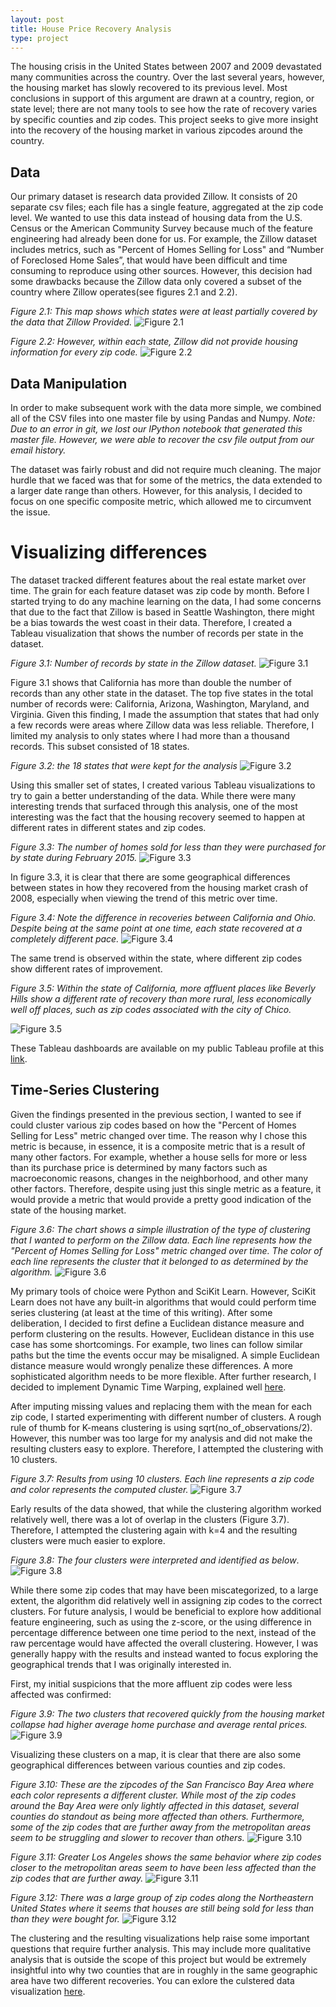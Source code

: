 ```yaml
---
layout: post
title: House Price Recovery Analysis
type: project
---
```


The housing crisis in the United States between 2007 and 2009 devastated many communities across the country. Over the last several years, however, the housing market has slowly recovered to its previous level. Most conclusions in support of this argument are drawn at a country, region, or state level; there are not many tools to see how the rate of recovery varies by specific counties and zip codes. This project seeks to give more insight into the recovery of the housing market in various zipcodes around the country.

## Data
Our primary dataset is research data provided Zillow. It consists of 20 separate csv files; each file has a single feature, aggregated at the zip code level. We wanted to use this data instead of housing data from the U.S. Census or the American Community Survey because much of the feature engineering had already been done for us. For example, the Zillow dataset includes metrics, such as "Percent of Homes Selling for Loss" and “Number of Foreclosed Home Sales”, that would have been difficult and time consuming to reproduce using other sources. However, this decision had some drawbacks because the Zillow data only covered a subset of the country where Zillow operates(see figures 2.1 and 2.2).

*Figure 2.1: This map shows which states were at least partially covered by the data that Zillow Provided.*
<img alt="Figure 2.1" class="materialboxed" src="{{ site.baseurl }}/assets/images/optimized/house_price_recovery_analysis_0.png"/>

*Figure 2.2: However, within each state, Zillow did not provide housing information for every zip code.*
<img alt="Figure 2.2" class="materialboxed" src="{{ site.baseurl }}/assets/images/optimized/house_price_recovery_analysis_1.png"/>

## Data Manipulation
In order to make subsequent work with the data more simple, we combined all of the CSV files into one master file by using Pandas and Numpy. *Note: Due to an error in git, we lost our IPython notebook that generated this master file. However, we were able to recover the csv file output from our email history.*

The dataset was fairly robust and did not require much cleaning. The major hurdle that we faced was that for some of the metrics, the data extended to a larger date range than others. However, for this analysis, I decided to focus on one specific composite metric, which allowed me to circumvent the issue.

# Visualizing differences
The dataset tracked different features about the real estate market over time. The grain for each feature dataset was zip code by month. Before I started trying to do any machine learning on the data, I had some concerns that due to the fact that Zillow is based in Seattle Washington, there might be a bias towards the west coast in their data. Therefore, I created a Tableau visualization that shows the number of records per state in the dataset.

*Figure 3.1: Number of records by state in the Zillow dataset.*
<img alt="Figure 3.1" class="materialboxed" src="{{ site.baseurl }}/assets/images/optimized/house_price_recovery_analysis_2.png"/>

Figure 3.1 shows that California has more than double the number of records than any other state in the dataset. The top five states in the total number of records were: California, Arizona, Washington, Maryland, and Virginia. Given this finding, I made the assumption that states that had only a few records were areas where Zillow data was less reliable. Therefore, I limited my analysis to only states where I had more than a thousand records. This subset consisted of 18 states.

*Figure 3.2: the 18 states that were kept for the analysis*
<img alt="Figure 3.2" class="materialboxed" src="{{ site.baseurl }}/assets/images/optimized/house_price_recovery_analysis_3.png"/>

Using this smaller set of states, I created various Tableau visualizations to try to gain a better understanding of the data. While there were many interesting trends that surfaced through this analysis, one of the most interesting was the fact that the housing recovery seemed to happen at different rates in different states and zip codes.

*Figure 3.3: The number of homes sold for less than they were purchased for by state during February 2015.*
<img alt="Figure 3.3" class="materialboxed" src="{{ site.baseurl }}/assets/images/optimized/house_price_recovery_analysis_4.png"/>

In figure 3.3, it is clear that there are some geographical differences between states in how they recovered from the housing market crash of 2008, especially when viewing the trend of this metric over time.

*Figure 3.4: Note the difference in recoveries between California and Ohio. Despite being at the same point at one time, each state recovered at a completely different pace.*
<img alt="Figure 3.4" class="materialboxed" src="{{ site.baseurl }}/assets/images/optimized/house_price_recovery_analysis_5.png"/>

The same trend is observed within the state, where different zip codes show different rates of improvement.

*Figure 3.5: Within the state of California, more affluent places like Beverly Hills show a different rate of recovery than more rural, less economically well off places, such as zip codes associated with the city of Chico.*

<img alt="Figure 3.5" class="materialboxed" src="{{ site.baseurl }}/assets/images/optimized/house_price_recovery_analysis_6.png"/>

These Tableau dashboards are available on my public Tableau profile at this [link](https://public.tableau.com/profile/vijay.velagapudi#!/).

## Time-Series Clustering

Given the findings presented in the previous section, I wanted to see if could cluster various zip codes based on how the "Percent of Homes Selling for Less" metric changed over time. The reason why I chose this metric is because, in essence, it is a composite metric that is a result of many other factors. For example, whether a house sells for more or less than its purchase price is determined by many factors such as macroeconomic reasons, changes in the neighborhood, and other many other factors. Therefore, despite using just this single metric as a feature, it would provide a metric that would provide a pretty good indication of the state of the housing market.

*Figure 3.6: The chart shows a simple illustration of the type of clustering that I wanted to perform on the Zillow data. Each line represents how the "Percent of Homes Selling for Loss" metric changed over time. The color of each line represents the cluster that it belonged to as determined by the algorithm.*
<img alt="Figure 3.6" class="materialboxed" src="{{ site.baseurl }}/assets/images/optimized/house_price_recovery_analysis_7.png"/>

My primary tools of choice were Python and SciKit Learn. However, SciKit Learn does not have any built-in algorithms that would could perform time series clustering (at least at the time of this writing). After some deliberation, I decided to first define a Euclidean distance measure and perform clustering on the results. However, Euclidean distance in this use case has some shortcomings. For example, two lines can follow similar paths but the time the events occur may be misaligned. A simple Euclidean distance measure would wrongly penalize these differences. A more sophisticated algorithm needs to be more flexible. After further research, I decided to implement Dynamic Time Warping, explained well [here]((http://nbviewer.ipython.org/github/alexminnaar/time-series-classification-and-clustering/blob/master/Time%20Series%20Classification%20and%20Clustering.ipynb)).

After imputing missing values and replacing them with the mean for each zip code, I started experimenting with different number of clusters. A rough rule of thumb for K-means clustering is using sqrt(no_of_observations/2). However, this number was too large for my analysis and did not make the resulting clusters easy to explore. Therefore, I attempted the clustering with 10 clusters.

*Figure 3.7: Results from using 10 clusters. Each line represents a zip code and color represents the computed cluster.*
<img alt="Figure 3.7" class="materialboxed" src="{{ site.baseurl }}/assets/images/optimized/house_price_recovery_analysis_8.png"/>

Early results of the data showed, that while the clustering algorithm worked relatively well, there was a lot of overlap in the clusters (Figure 3.7). Therefore, I attempted the clustering again with k=4 and the resulting clusters were much easier to explore.

*Figure 3.8: The four clusters were interpreted and identified as below*.
<img alt="Figure 3.8" class="materialboxed" src="{{ site.baseurl }}/assets/images/optimized/house_price_recovery_analysis_9.png"/>

While there some zip codes that may have been miscategorized, to a large extent, the algorithm did relatively well in assigning zip codes to the correct clusters. For future analysis, I would be beneficial to explore how additional feature engineering, such as using the z-score, or the using difference in percentage difference between one time period to the next, instead of the raw percentage would have affected the overall clustering. However, I was generally happy with the results and instead wanted to focus exploring the geographical trends that I was originally interested in.

First, my initial suspicions that the more affluent zip codes were less affected was confirmed:

*Figure 3.9: The two clusters that recovered quickly from the housing market collapse had higher average home purchase and average rental prices.*
<img alt="Figure 3.9" class="materialboxed" src="{{ site.baseurl }}/assets/images/optimized/house_price_recovery_analysis_10.png"/>

Visualizing these clusters on a map, it is clear that there are also some geographical differences between various counties and zip codes.

*Figure 3.10: These are the zipcodes of the San Francisco Bay Area where each color represents a different cluster. While most of the zip codes around the Bay Area were only lightly affected in this dataset, several counties do standout as being more affected than others. Furthermore, some of the zip codes that are further away from the metropolitan areas seem to be struggling and slower to recover than others.*
<img alt="Figure 3.10" class="materialboxed" src="{{ site.baseurl }}/assets/images/optimized/house_price_recovery_analysis_11.png"/>

*Figure 3.11: Greater Los Angeles shows the same behavior where zip codes closer to the metropolitan areas seem to have been less affected than the zip codes that are further away.*
<img alt="Figure 3.11" class="materialboxed" src="{{ site.baseurl }}/assets/images/optimized/house_price_recovery_analysis_12.png"/>

*Figure 3.12: There was a large group of zip codes along the Northeastern United States where it seems that houses are still being sold for less than than they were bought for.*
<img alt="Figure 3.12" class="materialboxed" src="{{ site.baseurl }}/assets/images/optimized/house_price_recovery_analysis_13.png"/>

The clustering and the resulting visualizations help raise some important questions that require further analysis. This may include more qualitative analysis that is outside the scope of this project but would be extremely insightful into why two counties that are in roughly in the same geographic area have two different recoveries. You can exlore the culstered data visualization [here](https://public.tableau.com/profile/vijay.velagapudi#!/).

